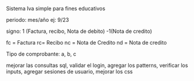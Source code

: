 Sistema Iva simple para fines educativos

periodo:
mes/año
ej: 9/23

signo:
1 (Factura, recibo, Nota de debito)
-1(Nota de credito)

fc = Factura
rc= Recibo
nc = Nota de Credito
nd = Nota de credito

Tipo de comprobante:
a, b, c

mejorar las consultas sql,
validar el login,
agregar los patterns,
verificar los inputs,
agregar sesiones de usuario,
mejorar los css



